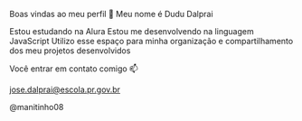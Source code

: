 Boas vindas ao meu perfil 💙
Meu nome é Dudu Dalprai

Estou estudando na Alura
Estou me desenvolvendo na linguagem JavaScript
Utilizo esse espaço para minha organização e compartilhamento dos meu projetos desenvolvidos

Você entrar em contato comigo 📫

jose.dalprai@escola.pr.gov.br

@manitinho08
